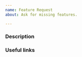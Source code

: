 ```yaml
---
name: Feature Request
about: Ask for missing features.

---
```


### Description
<!-- Please describe your use case, why you need this feature, and why this
feature is important for RTRlib. -->

### Useful links
<!-- Please include links to any documentation that you think is useful. -->

<!-- Thanks for contributing! -->

